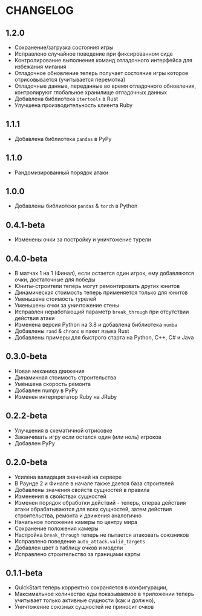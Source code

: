 # CHANGELOG

## 1.2.0

- Сохранение/загрузка состояния игры
- Исправлено случайное поведение при фиксированном сиде
- Контролирование выполнения команд отладочного интерфейса для избежания мигания
- Отладочное обновление теперь получает состояние игры которое отрисовывается (учитывается перемотка)
- Отладочные данные, переданные во время отладочного обновления, контролируют глобальное хранилище отладочных данных
- Добавлена библиотека `itertools` в Rust
- Улучшена производительность клиента Ruby

## 1.1.1

- Добавлена библиотека `pandas` в PyPy

## 1.1.0

- Рандомизированный порядок атаки

## 1.0.0

- Добавлены библиотеки `pandas` & `torch` в Python

## 0.4.1-beta

- Изменены очки за постройку и уничтожение турели

## 0.4.0-beta

- В матчах 1 на 1 (Финал), если остается один игрок, ему добавляются очки, достаточные для победы
- Юниты-строители теперь могут ремонтировать других юнитов
- Динамическая стоимость теперь применяется только для юнитов
- Уменьшена стоимость турелей
- Уменьшены очки за уничтожение стены
- Исправлен неработающий параметр `break_through` при отсутствии действия атаки
- Изменена версия Python на 3.8 и добавлена библиотека `numba`
- Добавлены `rand` & `chrono` в пакет языка Rust
- Добавлены примеры для быстрого старта на Python, C++, C# и Java

## 0.3.0-beta

- Новая механика движения
- Динамичная стоимость строительства
- Уменшена скорость ремонта
- Добавлен numpy в PyPy
- Изменен интерпретатор Ruby на JRuby

## 0.2.2-beta

- Улучшения в схематичной отрисовке
- Заканчивать игру если остался один (или ноль) игроков
- Добавлен PyPy

## 0.2.0-beta

- Усилена валидация значений на сервере
- В Раунде 2 и Финале в начале также дается база строителей
- Добавлены значения свойств сущностей в правила
- Изменения в свойствах сущностей
- Изменен порядок обработки действий - теперь, сперва действия атаки обрабатываются для всех сущностей, затем действия строительства, ремонта и движения аналогично
- Начальное положение камеры по центру мира
- Сохранение положения камеры
- Настройка `break_through` теперь не пытается атаковать союзников
- Исправлено поведение `auto_attack.valid_targets`
- Добавлен цвет в таблицу очков и модели
- Исправлено строительство за границами карты

## 0.1.1-beta

- QuickStart теперь корректно сохраняется в конфигурации,
- Максимальное количество еды показываемое в приложении теперь учитывает только активные сущности (как и должно),
- Уничтожение союзных сущностей не приносит очков